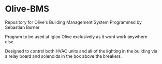 # Olive-BMS
Repository for Olive's Building Management System
Programmed by Sebastian Borner

Program to be used at Igloo Olive exclusively as it wont work anywhere else.

Designed to control both HVAC units and all of the lighting in the building via a relay board and solenoids in the box above the breakers.

